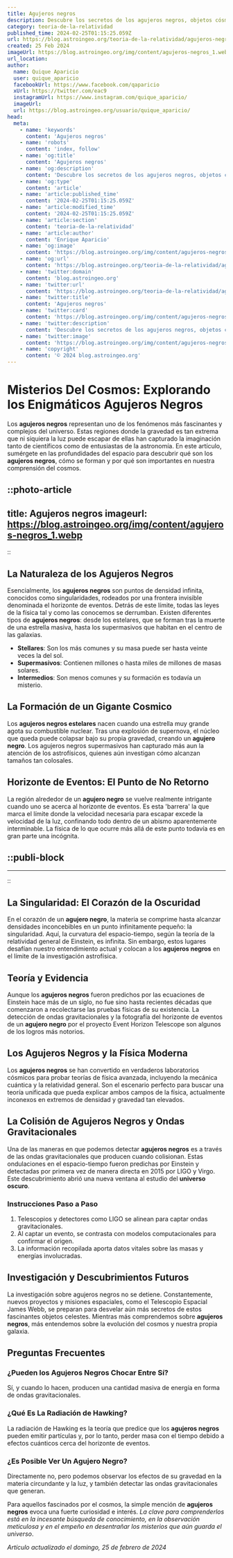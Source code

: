 ```yaml
---
title: Agujeros negros
description: Descubre los secretos de los agujeros negros, objetos cósmicos fascinantes y misteriosos que desafían nuestra comprensión del universo.
category: teoria-de-la-relatividad
published_time: 2024-02-25T01:15:25.059Z
url: https://blog.astroingeo.org/teoria-de-la-relatividad/agujeros-negros
created: 25 Feb 2024
imageUrl: https://blog.astroingeo.org/img/content/agujeros-negros_1.webp
url_location:
author:
  name: Quique Aparicio
  user: quique_aparicio
  facebookUrl: https://www.facebook.com/qaparicio
  xUrl: https://twitter.com/eac9
  instagramUrl: https://www.instagram.com/quique_aparicio/
  imageUrl: 
  url: https://blog.astroingeo.org/usuario/quique_aparicio/
head:
  meta:
    - name: 'keywords'
      content: 'Agujeros negros'
    - name: 'robots'
      content: 'index, follow'
    - name: 'og:title'
      content: 'Agujeros negros'
    - name: 'og:description'
      content: 'Descubre los secretos de los agujeros negros, objetos cósmicos fascinantes y misteriosos que desafían nuestra comprensión del universo.'
    - name: 'og:type'
      content: 'article'
    - name: 'article:published_time'
      content: '2024-02-25T01:15:25.059Z'
    - name: 'article:modified_time'
      content: '2024-02-25T01:15:25.059Z'
    - name: 'article:section'
      content: 'teoria-de-la-relatividad'
    - name: 'article:author'
      content: 'Enrique Aparicio'
    - name: 'og:image'
      content: 'https://blog.astroingeo.org/img/content/agujeros-negros_1.webp'
    - name: 'og:url'
      content: 'https://blog.astroingeo.org/teoria-de-la-relatividad/agujeros-negros'
    - name: 'twitter:domain'
      content: 'blog.astroingeo.org'
    - name: 'twitter:url'
      content: 'https://blog.astroingeo.org/teoria-de-la-relatividad/agujeros-negros'
    - name: 'twitter:title'
      content: 'Agujeros negros'
    - name: 'twitter:card'
      content: 'https://blog.astroingeo.org/img/content/agujeros-negros_1.webp'
    - name: 'twitter:description'
      content: 'Descubre los secretos de los agujeros negros, objetos cósmicos fascinantes y misteriosos que desafían nuestra comprensión del universo.'
    - name: 'twitter:image'
      content: 'https://blog.astroingeo.org/img/content/agujeros-negros_1.webp'
    - name: 'copyright'
      content: '© 2024 blog.astroingeo.org'
---
```

# Misterios Del Cosmos: Explorando los Enigmáticos Agujeros Negros

Los **agujeros negros** representan uno de los fenómenos más fascinantes y complejos del universo. Estas regiones donde la gravedad es tan extrema que ni siquiera la luz puede escapar de ellas han capturado la imaginación tanto de científicos como de entusiastas de la astronomía. En este artículo, sumérgete en las profundidades del espacio para descubrir qué son los **agujeros negros**, cómo se forman y por qué son importantes en nuestra comprensión del cosmos.


::photo-article
---
title: Agujeros negros
imageurl: https://blog.astroingeo.org/img/content/agujeros-negros_1.webp
---
::


## La Naturaleza de los Agujeros Negros

Esencialmente, los **agujeros negros** son puntos de densidad infinita, conocidos como singularidades, rodeados por una frontera invisible denominada el horizonte de eventos. Detrás de este límite, todas las leyes de la física tal y como las conocemos se derrumban. Existen diferentes tipos de **agujeros negros**: desde los estelares, que se forman tras la muerte de una estrella masiva, hasta los supermasivos que habitan en el centro de las galaxias.

- **Stellares**: Son los más comunes y su masa puede ser hasta veinte veces la del sol.
- **Supermasivos**: Contienen millones o hasta miles de millones de masas solares.
- **Intermedios**: Son menos comunes y su formación es todavía un misterio.

## La Formación de un Gigante Cosmico

Los **agujeros negros estelares** nacen cuando una estrella muy grande agota su combustible nuclear. Tras una explosión de supernova, el núcleo que queda puede colapsar bajo su propia gravedad, creando un **agujero negro**. Los agujeros negros supermasivos han capturado más aun la atención de los astrofísicos, quienes aún investigan cómo alcanzan tamaños tan colosales.

## Horizonte de Eventos: El Punto de No Retorno

La región alrededor de un **agujero negro** se vuelve realmente intrigante cuando uno se acerca al horizonte de eventos. Es esta 'barrera' la que marca el límite donde la velocidad necesaria para escapar excede la velocidad de la luz, confinando todo dentro de un abismo aparentemente interminable. La física de lo que ocurre más allá de este punto todavía es en gran parte una incógnita.


  ::publi-block
  ---
  ---
  ::
  
  
## La Singularidad: El Corazón de la Oscuridad

En el corazón de un **agujero negro**, la materia se comprime hasta alcanzar densidades inconcebibles en un punto infinitamente pequeño: la singularidad. Aquí, la curvatura del espacio-tiempo, según la teoría de la relatividad general de Einstein, es infinita. Sin embargo, estos lugares desafían nuestro entendimiento actual y colocan a los **agujeros negros** en el límite de la investigación astrofísica.

## Teoría y Evidencia

Aunque los **agujeros negros** fueron predichos por las ecuaciones de Einstein hace más de un siglo, no fue sino hasta recientes décadas que comenzaron a recolectarse las pruebas físicas de su existencia. La detección de ondas gravitacionales y la fotografía del horizonte de eventos de un **agujero negro** por el proyecto Event Horizon Telescope son algunos de los logros más notorios.

## Los Agujeros Negros y la Física Moderna

Los **agujeros negros** se han convertido en verdaderos laboratorios cósmicos para probar teorías de física avanzada, incluyendo la mecánica cuántica y la relatividad general. Son el escenario perfecto para buscar una teoría unificada que pueda explicar ambos campos de la física, actualmente inconexos en extremos de densidad y gravedad tan elevados.

## La Colisión de Agujeros Negros y Ondas Gravitacionales

Una de las maneras en que podemos detectar **agujeros negros** es a través de las ondas gravitacionales que producen cuando colisionan. Estas ondulaciones en el espacio-tiempo fueron predichas por Einstein y detectadas por primera vez de manera directa en 2015 por LIGO y Virgo. Este descubrimiento abrió una nueva ventana al estudio del **universo oscuro**.

### Instrucciones Paso a Paso

1. Telescopios y detectores como LIGO se alinean para captar ondas gravitacionales.
2. Al captar un evento, se contrasta con modelos computacionales para confirmar el origen.
3. La información recopilada aporta datos vitales sobre las masas y energías involucradas.

## Investigación y Descubrimientos Futuros

La investigación sobre agujeros negros no se detiene. Constantemente, nuevos proyectos y misiones espaciales, como el Telescopio Espacial James Webb, se preparan para desvelar aún más secretos de estos fascinantes objetos celestes. Mientras más comprendemos sobre **agujeros negros**, más entendemos sobre la evolución del cosmos y nuestra propia galaxia.

## Preguntas Frecuentes
### ¿Pueden los Agujeros Negros Chocar Entre Sí?
Sí, y cuando lo hacen, producen una cantidad masiva de energía en forma de ondas gravitacionales.

### ¿Qué Es La Radiación de Hawking?
La radiación de Hawking es la teoría que predice que los **agujeros negros** pueden emitir partículas y, por lo tanto, perder masa con el tiempo debido a efectos cuánticos cerca del horizonte de eventos.

### ¿Es Posible Ver Un Agujero Negro?
Directamente no, pero podemos observar los efectos de su gravedad en la materia circundante y la luz, y también detectar las ondas gravitacionales que generan.

Para aquellos fascinados por el cosmos, la simple mención de **agujeros negros** evoca una fuerte curiosidad e interés. *La clave para comprenderlos está en la incesante búsqueda de conocimiento, en la observación meticulosa y en el empeño en desentrañar los misterios que aún guarda el universo*.

_Artículo actualizado el domingo, 25 de febrero de 2024_